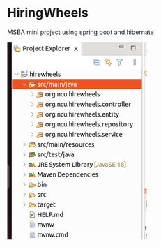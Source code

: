 # HiringWheels
MSBA mini project using spring boot and hibernate

![alt text](https://github.com/sameerXD/HiringWheels/blob/main/Screenshot%20from%202022-11-01%2001-41-15.png?raw=true)
